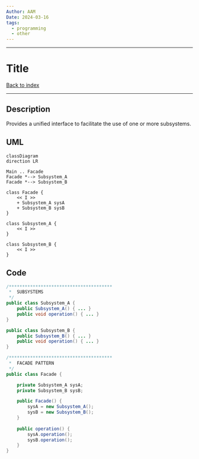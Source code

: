 ```yaml
---
Author: AAM
Date: 2024-03-16
tags:
  - programming
  - other
---
```

---
# Title

[Back to index](../PATTERNS.md)

---
## Description

Provides a unified interface to facilitate the use of one or more subsystems.

## UML

```mermaid
classDiagram
direction LR

Main .. Facade
Facade *--> Subsystem_A
Facade *--> Subsystem_B

class Facade {
	<< I >>
	+ Subsystem_A sysA
	+ Subsystem_B sysB
}

class Subsystem_A {
	<< I >>
}

class Subsystem_B {
	<< I >>
}
```
## Code

```java
/***************************************
 *  SUBSYSTEMS
 */
public class Subsystem_A { 
	public Subsystem_A() { ... }
	public void operation() { ... }
}

public class Subsystem_B { 
	public Subsystem_B() { ... }
	public void operation() { ... }
}

/***************************************
 *  FACADE PATTERN
 */
public class Facade {

	private Subsystem_A sysA;
	private Subsystem_B sysB;

	public Facade() {
		sysA = new Subsystem_A();
		sysB = new Subsystem_B();
	}
	
	public operation() {
		sysA.operation();
		sysB.operation();
	}
}
```